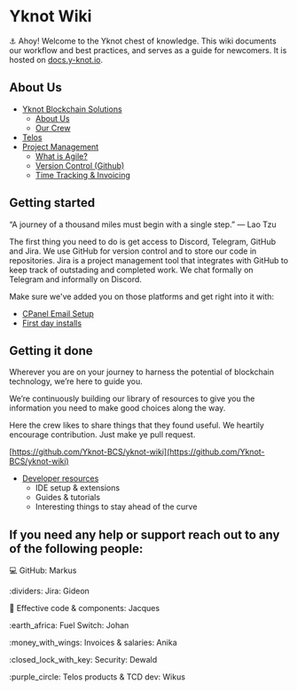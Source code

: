 # Yknot Wiki

⚓ Ahoy! Welcome to the Yknot chest of knowledge. This wiki documents our workflow and best practices, and serves as a guide for newcomers. It is hosted on [docs.y-knot.io](https://docs.y-knot.io/).

## About Us

* [Yknot Blockchain Solutions](about.md)
  * [About Us](about.md)
  * [Our Crew](about/crew-and-contractors.md)
* [Telos](telos/)
* [Project Management](about/project-management/)
  * [What is Agile?](about/project-management/agile.md)
  * [Version Control (Github)](about/project-management/agile-1.md)
  * [Time Tracking & Invoicing](about/invoicing-and-time-tracking.md)

## Getting started

“A journey of a thousand miles must begin with a single step.” ― Lao Tzu

The first thing you need to do is get access to Discord, Telegram, GitHub and Jira. We use GitHub for version control and to store our code in repositories. Jira is a project management tool that integrates with GitHub to keep track of outstading and completed work. We chat formally on Telegram and informally on Discord.

Make sure we've added you on those platforms and get right into it with:

* [CPanel Email Setup](resources/cpanel-email.md)
* [First day installs](resources/day-1/)

## Getting it done

Wherever you are on your journey to harness the potential of blockchain technology, we’re here to guide you.

We’re continuously building our library of resources to give you the information you need to make good choices along the way.

Here the crew likes to share things that they found useful. We heartily encourage contribution. Just make ye pull request.

[https://github.com/Yknot-BCS/yknot-wiki](https://github.com/Yknot-BCS/yknot-wiki)

* [Developer resources](resources/)
  * IDE setup & extensions
  * Guides & tutorials
  * Interesting things to stay ahead of the curve

## If you need any help or support reach out to any of the following people:

:computer: GitHub: Markus

:dividers: Jira: Gideon

:jigsaw: Effective code & components: Jacques

:earth\_africa: Fuel Switch: Johan

:money\_with\_wings: Invoices & salaries: Anika

:closed\_lock\_with\_key: Security: Dewald

:purple\_circle: Telos products & TCD dev: Wikus
